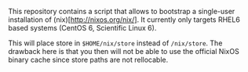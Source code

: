 This repository contains a script that allows to bootstrap a single-user installation of (nix)[http://nixos.org/nix/]. It currently only targets RHEL6 based systems (CentOS 6, Scientific Linux 6).

This will place store in ```$HOME/nix/store``` instead of ```/nix/store```. The drawback here is that you then will not be able to use the official NixOS binary cache since store paths are not rellocable.
